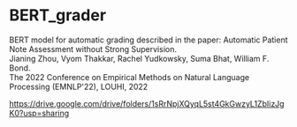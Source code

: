 # BERT_grader
BERT model for automatic grading described in the paper:
Automatic Patient Note Assessment without Strong Supervision.  
Jianing Zhou, Vyom Thakkar, Rachel Yudkowsky, Suma Bhat, William F. Bond.  
The 2022 Conference on Empirical Methods on Natural Language Processing (EMNLP'22), LOUHI, 2022

https://drive.google.com/drive/folders/1sRrNpjXQyqL5st4GkGwzyL1ZbIizJgK0?usp=sharing
